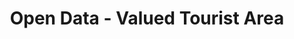 ---
schema: default
title: Open Data - Valued Tourist Area
organization: Argyll and Bute Council
notes: Valued Tourist Area Vulnerable to Change of Use in the 2015 Local Development Plan
resources:

  - name: Open Data - Valued Tourist Area FEATURE LAYER
  - url: 
  - format: FEATURE LAYER

license: 
category:

  - LDP

  - Local Development Plan

  - Tourism

  - Planning


  - 

maintainer: Tim Wisniewski
maintainer_email: tim@timwis.com
---